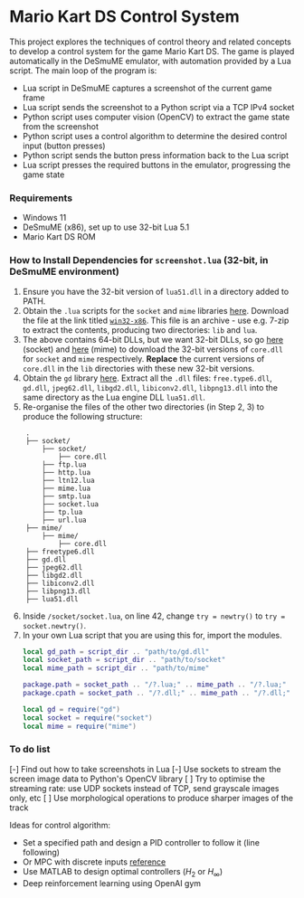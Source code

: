 # Mario Kart DS Control System

This project explores the techniques of control theory and related concepts to develop a control system for the game Mario Kart DS. The game is played automatically in the DeSmuME emulator, with automation provided by a Lua script. The main loop of the program is:

- Lua script in DeSmuME captures a screenshot of the current game frame
- Lua script sends the screenshot to a Python script via a TCP IPv4 socket
- Python script uses computer vision (OpenCV) to extract the game state from the screenshot
- Python script uses a control algorithm to determine the desired control input (button presses)
- Python script sends the button press information back to the Lua script
- Lua script presses the required buttons in the emulator, progressing the game state

### Requirements

- Windows 11
- DeSmuME (x86), set up to use 32-bit Lua 5.1
- Mario Kart DS ROM

### How to Install Dependencies for `screenshot.lua` (32-bit, in DeSmuME environment)

1. Ensure you have the 32-bit version of `lua51.dll` in a directory added to PATH.
2. Obtain the `.lua` scripts for the `socket` and `mime` libraries [here](https://luarocks.org/modules/luasocket/luasocket/2.0.2-1). Download the file at the link titled [`win32-x86`](https://luarocks.org/manifests/luasocket/luasocket-2.0.2-1.win32-x86.rock). This file is an archive - use e.g. 7-zip to extract the contents, producing two directories: `lib` and `lua`.
3. The above contains 64-bit DLLs, but we want 32-bit DLLs, so go [here](https://github.com/pkulchenko/ZeroBraneStudio/blob/master/bin/clibs/socket/core.dll) (socket) and [here](https://github.com/pkulchenko/ZeroBraneStudio/blob/master/bin/clibs/mime/core.dll) (mime) to download the 32-bit versions of `core.dll` for `socket` and `mime` respectively. **Replace** the current versions of `core.dll` in the `lib` directories with these new 32-bit versions.
4. Obtain the `gd` library [here](https://downloads.onworks.net/softwaredownload.php?link=https%3A%2F%2Fdownloads.onworks.net%2Fdownloadapp%2FSOFTWARE%2Flua-gd-2.0.33r2-win32.zip%3Fservice%3Dservice01&filename=lua-gd-2.0.33r2-win32.zip). Extract all the `.dll` files: `free.type6.dll`, `gd.dll`, `jpeg62.dll`, `libgd2.dll`, `libiconv2.dll`, `libpng13.dll` into the same directory as the Lua engine DLL `lua51.dll`.
5. Re-organise the files of the other two directories (in Step 2, 3) to produce the following structure:
```
    .
    ├── socket/
        ├── socket/
            ├── core.dll
        ├── ftp.lua
        ├── http.lua
        ├── ltn12.lua
        ├── mime.lua
        ├── smtp.lua
        ├── socket.lua
        ├── tp.lua
        ├── url.lua
    ├── mime/
        ├── mime/
            ├── core.dll
    ├── freetype6.dll
    ├── gd.dll
    ├── jpeg62.dll
    ├── libgd2.dll
    ├── libiconv2.dll
    ├── libpng13.dll
    ├── lua51.dll
```
6. Inside `/socket/socket.lua`, on line 42, change `try = newtry()` to `try = socket.newtry()`.
7. In your own Lua script that you are using this for, import the modules.
    ```lua
    local gd_path = script_dir .. "path/to/gd.dll"
    local socket_path = script_dir .. "path/to/socket"
    local mime_path = script_dir .. "path/to/mime"

    package.path = socket_path .. "/?.lua;" .. mime_path .. "/?.lua;"
    package.cpath = socket_path .. "/?.dll;" .. mime_path .. "/?.dll;" .. gd_path

    local gd = require("gd")
    local socket = require("socket")
    local mime = require("mime")
    ```

### To do list

[-] Find out how to take screenshots in Lua
[-] Use sockets to stream the screen image data to Python's OpenCV library
[ ] Try to optimise the streaming rate: use UDP sockets instead of TCP, send grayscale images only, etc
[ ] Use morphological operations to produce sharper images of the track

Ideas for control algorithm:
- Set a specified path and design a PID controller to follow it (line following)
- Or MPC with discrete inputs [reference](https://ieeexplore.ieee.org/document/1346886)
- Use MATLAB to design optimal controllers ($H_2$ or $H_{\infty}$)
- Deep reinforcement learning using OpenAI gym

